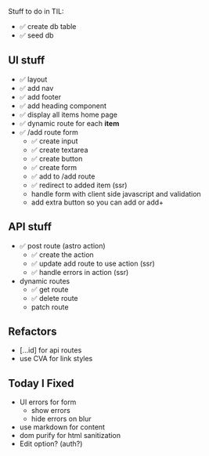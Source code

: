Stuff to do in TIL:
- ✅ create db table
- ✅ seed db

## UI stuff
- ✅ layout
- ✅ add nav
- ✅ add footer
- ✅ add heading component
- ✅ display all items home page
- ✅ dynamic route for each **item**
- ✅ /add route form
  - ✅ create input
  - ✅ create textarea
  - ✅ create button
  - ✅ create form
  - ✅ add to /add route
  - ✅ redirect to added item (ssr)
  - handle form with client side javascript and validation
  - add extra button so you can add or add+

## API stuff
- ✅ post route (astro action)
  - ✅ create the action
  - ✅ update add route to use action (ssr)
  - ✅ handle errors in action (ssr)
- dynamic routes
  - ✅ get route
  - ✅ delete route
  - patch route

## Refactors
- [...id] for api routes
- use CVA for link styles

## Today I Fixed
- UI errors for form
  - show errors
  - hide errors on blur
- use markdown for content
- dom purify for html sanitization
- Edit option? (auth?)